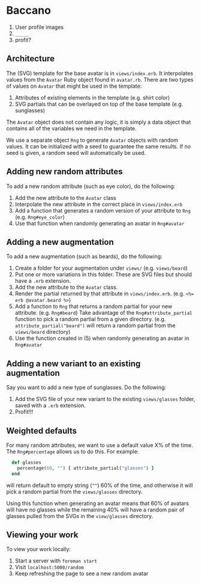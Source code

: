 # Baccano

1. User profile images
2. `_____`
3. profit?

## Architecture

The (SVG) template for the base avatar is in `views/index.erb`. It interpolates
values from the `Avatar` Ruby object found in `avatar.rb`. There are two types
of values on `Avatar` that might be used in the template:

1. Attributes of existing elements in the template (e.g. shirt color)
2. SVG partials that can be overlayed on top of the base template (e.g.
   sunglasses)

The `Avatar` object does not contain any logic, it is simply a data object that
contains all of the variables we need in the template.

We use a separate object `Rng` to generate `Avatar` objects with random values.
It can be initialized with a seed to guarantee the same results. If no seed is
given, a random seed will automatically be used.

## Adding new random attributes

To add a new random attribute (such as eye color), do the following:

1. Add the new attribute to the `Avatar` class
2. Interpolate the new attribute in the correct place in `views/index.erb`
3. Add a function that generates a random version of your attribute to `Rng`
   (e.g. `Rng#eye_color`)
4. Use that function when randomly generating an avatar in `Rng#avatar`

## Adding a new augmentation

To add a new augmentation (such as beards), do the following:

1. Create a folder for your augmentation under `views/` (e.g. `views/beard`)
2. Put one or more variations in this folder. These are SVG files but should
   have a `.erb` extension.
3. Add the new attribute to the `Avatar` class.
4. Render the partial returned by that attribute in `views/index.erb`. (e.g.
   `<%= erb @avatar.beard %>`)
5. Add a function to `Rng` that returns a random partial for your new attribute.
   (e.g. `Rng#beard`) Take advantage of the `Rng#attribute_partial` function to
   pick a random partial from a given directory. (e.g. `attribute_partial("beard")`
   will return a random partial from the `views/beard` directory)
6. Use the function created in (5) when randomly generating an avatar in
   `Rng#avatar`

## Adding a new variant to an existing augmentation

Say you want to add a new type of sunglasses. Do the following:

1. Add the SVG file of your new variant to the existing `views/glasses` folder,
   saved with a `.erb` extension.
2. Profit!!!

## Weighted defaults

For many random attributes, we want to use a default value X% of the time.
The `Rng#percentage` allows us to do this. For example:

```ruby
  def glasses
    percentage(60, "") { attribute_partial("glasses") }
  end
```

will return default to empty string (`""`) 60% of the time, and otherwise it
will pick a random partial from the `views/glasses` directory.

Using this function when generating an avatar means that 60% of avatars will
have no glasses while the remaining 40% will have a random pair of glasses
pulled from the SVGs in the `view/glasses` directory.

## Viewing your work

To view your work locally:

1. Start a server with `foreman start`
2. Visit `localhost:5000/random`
3. Keep refreshing the page to see a new random avatar
